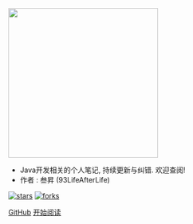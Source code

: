 <img src="https://i.loli.net/2020/06/03/WHGJ4ZdpRN5Bu9y.png" width="300px"/>

- Java开发相关的个人笔记, 持续更新与纠错. 欢迎查阅!
- 作者 : 叁昇 (93LifeAfterLife)

[![stars](https://badgen.net/github/stars/93LifeAfterLife/SanSheng-notes?icon=github&color=4ab8a1)](https://github.com/93LifeAfterLife/SanSheng-notes)    [![forks](https://badgen.net/github/forks/93LifeAfterLife/SanSheng-notes?icon=github&color=4ab8a1)](https://github.com/93LifeAfterLife/SanSheng-notes)

[GitHub](<https://github.com/93LifeAfterLife/SanSheng-notes>) [开始阅读](README.md)